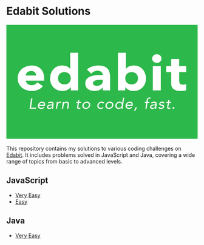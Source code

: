# Edabit Solutions

<img src="./img/edabit.png" alt="edabit banner" width="782" height="300">

This repository contains my solutions to various coding challenges on [Edabit](https://edabit.com/challenges). It includes problems solved in JavaScript and Java, covering a wide range of topics from basic to advanced levels.

## JavaScript

- [Very Easy](https://github.com/unainavarro/edabit-solutions/tree/main/javascript/01-very-easy)
- [Easy](https://github.com/unainavarro/edabit-solutions/tree/main/javascript/02-easy)

## Java

- [Very Easy](https://github.com/unainavarro/edabit-solutions/tree/main/java/01-very-easy)
